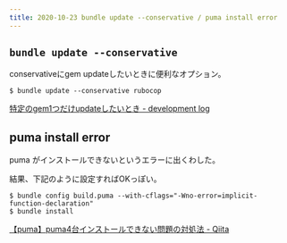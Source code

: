 ```yaml
---
title: 2020-10-23 bundle update --conservative / puma install error
---
```


## `bundle update --conservative`

conservativeにgem updateしたいときに便利なオプション。

```console
$ bundle update --conservative rubocop
```

[特定のgem1つだけupdateしたいとき - development log](http://makotottn.hatenablog.com/entry/2017/09/20/013404)


## puma install error

puma がインストールできないというエラーに出くわした。

結果、下記のように設定すればOKっぽい。


```console
$ bundle config build.puma --with-cflags="-Wno-error=implicit-function-declaration"
$ bundle install
```

[【puma】puma4台インストールできない問題の対処法 - Qiita](https://qiita.com/aiandrox/items/9389696ebc3cc6d3422e)
